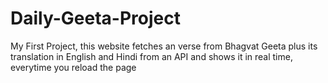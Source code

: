 # Daily-Geeta-Project
My First Project, this website fetches an verse from Bhagvat Geeta plus its translation in English and Hindi from an API and shows it in real time,  everytime you reload the page
